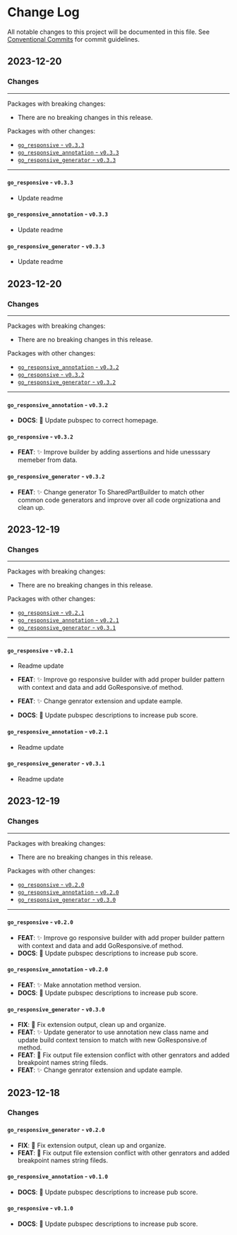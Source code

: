 # Change Log

All notable changes to this project will be documented in this file.
See [Conventional Commits](https://conventionalcommits.org) for commit guidelines.

## 2023-12-20

### Changes

---

Packages with breaking changes:

 - There are no breaking changes in this release.

Packages with other changes:

 - [`go_responsive` - `v0.3.3`](#go_responsive---v033)
 - [`go_responsive_annotation` - `v0.3.3`](#go_responsive_annotation---v033)
 - [`go_responsive_generator` - `v0.3.3`](#go_responsive_generator---v033)

---

#### `go_responsive` - `v0.3.3`

 - Update readme

#### `go_responsive_annotation` - `v0.3.3`

 - Update readme

#### `go_responsive_generator` - `v0.3.3`

 - Update readme


## 2023-12-20

### Changes

---

Packages with breaking changes:

 - There are no breaking changes in this release.

Packages with other changes:

 - [`go_responsive_annotation` - `v0.3.2`](#go_responsive_annotation---v032)
 - [`go_responsive` - `v0.3.2`](#go_responsive---v032)
 - [`go_responsive_generator` - `v0.3.2`](#go_responsive_generator---v032)

---

#### `go_responsive_annotation` - `v0.3.2`

 - **DOCS**: :memo: Update pubspec to correct homepage.

#### `go_responsive` - `v0.3.2`

 - **FEAT**: :sparkles: Improve builder by adding assertions and hide unesssary memeber from data.

#### `go_responsive_generator` - `v0.3.2`

 - **FEAT**: :sparkles: Change generator To SharedPartBuilder to match other common code generators and improve over all code orgnizationa and clean up.


## 2023-12-19

### Changes

---

Packages with breaking changes:

 - There are no breaking changes in this release.

Packages with other changes:

 - [`go_responsive` - `v0.2.1`](#go_responsive---v021)
 - [`go_responsive_annotation` - `v0.2.1`](#go_responsive_annotation---v021)
 - [`go_responsive_generator` - `v0.3.1`](#go_responsive_generator---v031)

---

#### `go_responsive` - `v0.2.1`

 - Readme update

 - **FEAT**: :sparkles: Improve go responsive builder with add proper builder pattern with context and data and add GoResponsive.of method.
 - **FEAT**: :sparkles: Change genrator extension and update eample.
 - **DOCS**: :memo: Update pubspec descriptions to increase pub score.

#### `go_responsive_annotation` - `v0.2.1`

 - Readme update

#### `go_responsive_generator` - `v0.3.1`

 - Readme update


## 2023-12-19

### Changes

---

Packages with breaking changes:

 - There are no breaking changes in this release.

Packages with other changes:

 - [`go_responsive` - `v0.2.0`](#go_responsive---v020)
 - [`go_responsive_annotation` - `v0.2.0`](#go_responsive_annotation---v020)
 - [`go_responsive_generator` - `v0.3.0`](#go_responsive_generator---v030)

---

#### `go_responsive` - `v0.2.0`

 - **FEAT**: :sparkles: Improve go responsive builder with add proper builder pattern with context and data and add GoResponsive.of method.
 - **DOCS**: :memo: Update pubspec descriptions to increase pub score.

#### `go_responsive_annotation` - `v0.2.0`

 - **FEAT**: :sparkles: Make annotation method version.
 - **DOCS**: :memo: Update pubspec descriptions to increase pub score.

#### `go_responsive_generator` - `v0.3.0`

 - **FIX**: :bug: Fix extension output, clean up and organize.
 - **FEAT**: :sparkles: Update generator to use annotation new class name and update build context tension to match with new GoResponsive.of method.
 - **FEAT**: :bug: Fix output file extension conflict with other genrators and added breakpoint names string fileds.
 - **FEAT**: :sparkles: Change genrator extension and update eample.


## 2023-12-18

### Changes

#### `go_responsive_generator` - `v0.2.0`

 - **FIX**: :bug: Fix extension output, clean up and organize.
 - **FEAT**: :bug: Fix output file extension conflict with other genrators and added breakpoint names string fileds.

#### `go_responsive_annotation` - `v0.1.0`

 - **DOCS**: :memo: Update pubspec descriptions to increase pub score.

#### `go_responsive` - `v0.1.0`

 - **DOCS**: :memo: Update pubspec descriptions to increase pub score.

